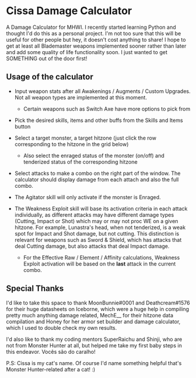# Cissa Damage Calculator

A Damage Calculator for MHWI. I recently started learning Python and thought I'd do this as a personal project. I'm not too sure that this will be useful for other people but hey, it doesn't cost anything to share! I hope to get at least all Blademaster weapons implemented sooner rather than later and add some quality of life functionality soon. I just wanted to get SOMETHING out of the door first!

## Usage of the calculator

* Input weapon stats after all Awakenings / Augments / Custom Upgrades. Not all weapon types are implemented at this moment.
    * Certain weapons such as Switch Axe have more options to pick from

* Pick the desired skills, items and other buffs from the Skills and Items button

* Select a target monster, a target hitzone (just click the row corresponding to the hitzone in the grid below)
    * Also select the enraged status of the monster (on/off) and tenderized status of the corresponding hitzone

* Select attacks to make a combo on the right part of the window. The calculator should display damage from each attach and also the full combo.

* The Agitator skill will only activate if the monster is Enraged.

* The Weakness Exploit skill will base its activation criteria in each attack individually, as different attacks may have different damage types (Cutting, Impact or Shot) which may or may not proc WE on a given hitzone. For example, Lunastra's head, when not tenderized, is a weak spot for Impact and Shot damage, but not cutting. This distinction is relevant for weapons such as Sword & Shield, which has attacks that deal Cutting damage, but also attacks that deal Impact damage.
    * For the Effective Raw / Element / Affinity calculations, Weakness Exploit activation will be based on the **last** attack in the current combo.

## Special Thanks
I'd like to take this space to thank MoonBunnie#0001 and Deathcream#1576 for their huge datasheets on Iceborne, which were a huge help in compiling pretty much anything damage related, MechE__ for their hitzone data compilation and Honey for her armor set builder and damage calculator, which I used to double check my own results.

I'd also like to thank my coding mentors SuperRaichu and Shinji, who are not from Monster Hunter at all, but helped me take my first baby steps in this endeavor. Vocês são do caralho!

P.S: Cissa is my cat's name. Of course I'd name something helpful that's Monster Hunter-related after a cat! :)